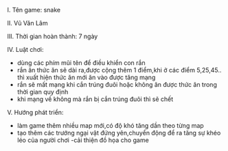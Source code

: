 
I. Tên game: snake

II. Vũ Văn Lâm

III. Thời gian hoàn thành: 7 ngày

IV. Luật chơi:
- dùng các phím mũi tên để điều khiển con rắn
- rắn ăn thức ăn sẽ dài ra,được cộng thêm 1 điểm,khi ở các điểm 5,25,45.. thì xuất hiện thức ăn mới ăn vào được tăng mạng
- rắn sẽ mất mạng khi cắn trúng đuôi hoặc không ăn được thức ăn trong thời gian quy định
- khi mạng về không mà rắn bị cắn trúng đuôi thì sẽ chết

V. Hướng phát triển:
- làm game thêm nhiều map mới,có độ khó tăng dần theo từng map
- tạo thêm các trướng ngại vật đứng yên,chuyển động để ra tăng sự khéo léo của người chơi
-cải thiện đồ họa cho game
